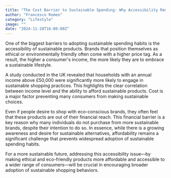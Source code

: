 ```yaml
---
title: "The Cost Barrier to Sustainable Spending: Why Accessibility Remains a Major Obstacle"
author: "Francesco Romeo"
category: "Lifestyle"
image: ""
date: "2024-11-28T16:00:00Z"
---
```


One of the biggest barriers to adopting sustainable spending habits is the accessibility of sustainable products. Brands that position themselves as ethical or environmentally friendly often come with a higher price tag. 
As a result, the higher a consumer's income, the more likely they are to embrace a sustainable lifestyle.

A study conducted in the UK revealed that households with an annual income above £50,000 were significantly more likely to engage in sustainable shopping practices. 
This highlights the clear correlation between income level and the ability to afford sustainable products. Cost is a major factor preventing many consumers from making sustainable choices.

Even if people desire to shop with eco-conscious brands, they often feel that these products are out of their financial reach. This financial barrier is a key reason why many individuals do not purchase from more sustainable brands, despite their intention to do so. 
In essence, while there is a growing awareness and desire for sustainable alternatives, affordability remains a significant challenge that prevents widespread adoption of sustainable spending habits.

For a more sustainable future, addressing this accessibility issue—by making ethical and eco-friendly products more affordable and accessible to a wider range of consumers—will be crucial in encouraging broader adoption of sustainable shopping behaviors.
